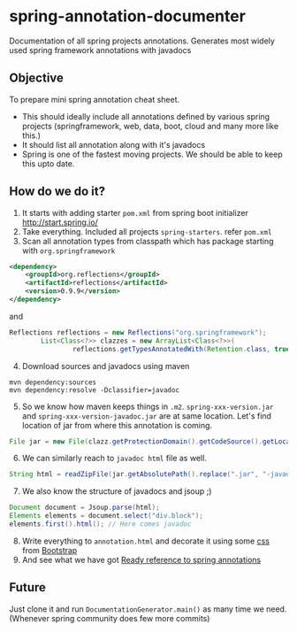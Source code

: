 # spring-annotation-documenter
Documentation of all spring projects annotations. Generates most widely used spring framework annotations with javadocs

## Objective
To prepare mini spring annotation cheat sheet. 
- This should ideally include all annotations defined by various spring projects (springframework, web, data, boot, cloud and many more like this.)
- It should list all annotation along with it's javadocs
- Spring is one of the fastest moving projects. We should be able to keep this upto date.

## How do we do it?
1. It starts with adding starter `pom.xml` from spring boot initializer http://start.spring.io/
2. Take everything. Included all projects `spring-starters`. refer `pom.xml`
3. Scan all annotation types from classpath which has package starting with `org.springframework`
 
  ``` xml
  <dependency>
      <groupId>org.reflections</groupId>
      <artifactId>reflections</artifactId>
      <version>0.9.9</version>
  </dependency>
  ```
  and
  ``` java
  Reflections reflections = new Reflections("org.springframework");
          List<Class<?>> clazzes = new ArrayList<Class<?>>(
                  reflections.getTypesAnnotatedWith(Retention.class, true));
  ```
  
4. Download sources and javadocs using maven 
  ```
  mvn dependency:sources
  mvn dependency:resolve -Dclassifier=javadoc
  ```
5. So we know how maven keeps things in `.m2`. `spring-xxx-version.jar` and `spring-xxx-version-javadoc.jar` are at same location.
Let's find location of jar from where this annotation is coming.

  ``` java
  File jar = new File(clazz.getProtectionDomain().getCodeSource().getLocation().toURI().getPath());
  ```
  
6. We can similarly reach to `javadoc html` file as well.
  
  ``` java
  String html = readZipFile(jar.getAbsolutePath().replace(".jar", "-javadoc.jar"), clazz.getCanonicalName().replace(".", "/") + ".html");
  ```
  
7. We also know the structure of javadocs and jsoup ;)
  
  ``` java
  Document document = Jsoup.parse(html);
  Elements elements = document.select("div.block");
  elements.first().html(); // Here comes javadoc
  ```
  
8. Write everything to `annotation.html` and decorate it using some [css](https://maxcdn.bootstrapcdn.com/bootstrap/3.3.5/css/bootstrap.min.css) from [Bootstrap](http://getbootstrap.com/)
9. And see what we have got [Ready reference to spring annotations](https://rawgit.com/anandshah123/spring-annotation-documenter/master/annotations.html)

## Future
Just clone it and run `DocumentationGenerator.main()` as many time we need. (Whenever spring community does few more commits)
